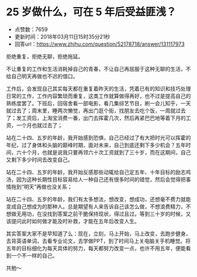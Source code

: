 # 25 岁做什么，可在 5 年后受益匪浅？
- 点赞数：7659
- 更新时间：2018年03月11日15时35分21秒
- 回答url：https://www.zhihu.com/question/52178718/answer/131117973
<body>
 <p data-pid="MfASwCty">拒绝重复，拒绝无聊，拒绝拖延。</p>
 <p data-pid="UGXIMQoK">不让重复的工作和生活消耗掉自己的青春，不让自己再屈服于这种无聊的生活，不给自己明天再做也不迟的借口。</p>
 <p data-pid="at6ZeSs_">工作后，会发现自己其实每天都在重复着昨天的生活，凭着已有的知识和技巧处理日常的工作，工作内容繁琐而重复，这类工作就算做得再好，也不过是提高自己的熟练度罢了。下班后，回宿舍看一部电影，看几集综艺节目，刷一会儿知乎，一天就过去了；周末里，睡两次懒觉，再出门逛个街，找朋友去吃个饭，一周就过去了；发工资后，上淘宝消费一番，出门去挥霍几次，然后再紧巴巴地等着下月的工资，一个月也就过去了；</p>
 <p data-pid="uPyksHtY">站在二十四、五岁的年龄，我开始感到恐惧，自己已经过了有大把时光可以挥霍的年纪，过了身体和头脑的巅峰时期，面对未来，自己到底还剩下多少机会？五年时间，六十个月，也就是说我只要再领六十次工资就到了三十岁，而在这期间，自己又剩下多少时间去改变自己。</p>
 <p data-pid="Skaz3J6H">站在二十四、五岁的年龄，我开始反感那些动辄给自己定五年、十年目标的励志鸡汤，因为这种长期性目标容易给人一种自己还有很多时间的错觉，然后会觉得把事情拖到“明天”再做也没关系；</p>
 <p data-pid="mEcvR9pO">站在二十四、五岁的年龄，我们有太多想法，想改变，想成功，还想毫不费力就能变成自己想成为的那种人。总是期望有人来告诉自己该怎么做，不想浪费精力，不想做无用功，在没找到答案之前干脆保持现状，得过且过。等到三十岁的时候，又该提问此时如何做才能及时补救，才能在五年后改变人生。</p>
 <p data-pid="VX3CH-SO">其实答案大家不是早知道了么：现在，立刻，马上开始，马上改变，去跑步健身，去背英语单词，去看专业论文，去学做PPT，到了时间马上关电脑关手机睡觉。将五年的目标细化为每天具体的努力，每天都努力改变一点，也许不用五年，便能看到一个不一样的自己。</p>
 <p data-pid="pFUITve3">共勉～</p>
</body>